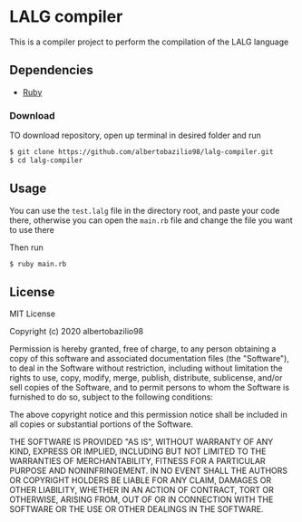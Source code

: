 # LALG compiler

This is a compiler project to perform the compilation of the LALG language

## Dependencies

  - [Ruby](https://www.ruby-lang.org/pt/documentation/installation/)

### Download

TO download repository, open up terminal in desired folder and run
```bash
$ git clone https://github.com/albertobazilio98/lalg-compiler.git
$ cd lalg-compiler
```

## Usage

You can use the `test.lalg` file in the directory root, and paste your code there, otherwise you can open the `main.rb` file and change the file you want to use there

Then run

```bash
$ ruby main.rb
```

## License

MIT License

Copyright (c) 2020 albertobazilio98

Permission is hereby granted, free of charge, to any person obtaining a copy
of this software and associated documentation files (the "Software"), to deal
in the Software without restriction, including without limitation the rights
to use, copy, modify, merge, publish, distribute, sublicense, and/or sell
copies of the Software, and to permit persons to whom the Software is
furnished to do so, subject to the following conditions:

The above copyright notice and this permission notice shall be included in all
copies or substantial portions of the Software.

THE SOFTWARE IS PROVIDED "AS IS", WITHOUT WARRANTY OF ANY KIND, EXPRESS OR
IMPLIED, INCLUDING BUT NOT LIMITED TO THE WARRANTIES OF MERCHANTABILITY,
FITNESS FOR A PARTICULAR PURPOSE AND NONINFRINGEMENT. IN NO EVENT SHALL THE
AUTHORS OR COPYRIGHT HOLDERS BE LIABLE FOR ANY CLAIM, DAMAGES OR OTHER
LIABILITY, WHETHER IN AN ACTION OF CONTRACT, TORT OR OTHERWISE, ARISING FROM,
OUT OF OR IN CONNECTION WITH THE SOFTWARE OR THE USE OR OTHER DEALINGS IN THE
SOFTWARE.